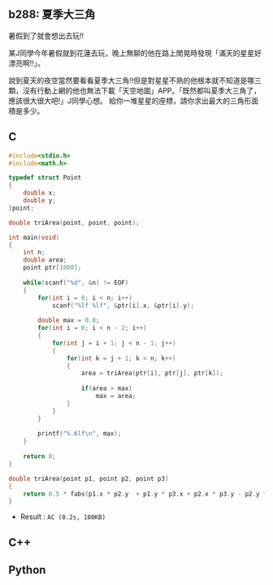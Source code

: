 ## b288: 夏季大三角
暑假到了就會想出去玩!!

某J同學今年暑假就到花蓮去玩，晚上無聊的他在路上閒晃時發現「滿天的星星好漂亮啊!!」。


說到夏天的夜空當然要看看夏季大三角!!但是對星星不熟的他根本就不知道是哪三顆，沒有行動上網的他也無法下載「天空地圖」APP。「既然都叫夏季大三角了，應該很大很大吧!」J同學心想。
給你一堆星星的座標，請你求出最大的三角形面積是多少。

## C
```C
#include<stdio.h>
#include<math.h>

typedef struct Point
{
	double x;
	double y;
}point;

double triArea(point, point, point);

int main(void)
{
	int n;
	double area;
	point ptr[1000];
	
	while(scanf("%d", &n) != EOF)
	{
		for(int i = 0; i < n; i++)
			scanf("%lf %lf", &ptr[i].x, &ptr[i].y);
		
		double max = 0.0;
		for(int i = 0; i < n - 2; i++)
		{
			for(int j = i + 1; j < n - 1; j++)
			{
				for(int k = j + 1; k < n; k++)
				{
					area = triArea(ptr[i], ptr[j], ptr[k]);
					
					if(area > max)
						max = area;
				}
			}
		}
		
		printf("%.6lf\n", max);
	}
	
	return 0;
}

double triArea(point p1, point p2, point p3)
{
	return 0.5 * fabs(p1.x * p2.y  + p1.y * p3.x + p2.x * p3.y - p2.y * p3.x - p1.y * p2.x - p1.x * p3.y);
}
```
 * Result : `AC (0.2s, 100KB)`

## C++

## Python
